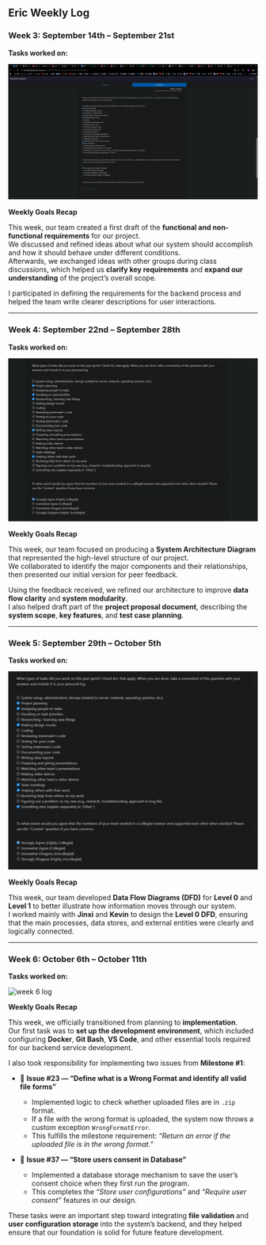 ## **Eric Weekly Log**

### **Week 3: September 14th – September 21st**

**Tasks worked on:**

![week 3 log](week3.png)

**Weekly Goals Recap**

This week, our team created a first draft of the **functional and non-functional requirements** for our project.  
We discussed and refined ideas about what our system should accomplish and how it should behave under different conditions.  
Afterwards, we exchanged ideas with other groups during class discussions, which helped us **clarify key requirements** and **expand our understanding** of the project’s overall scope.

I participated in defining the requirements for the backend process and helped the team write clearer descriptions for user interactions.

---

### **Week 4: September 22nd – September 28th**

**Tasks worked on:**

![week 4 log](week4.png)

**Weekly Goals Recap**

This week, our team focused on producing a **System Architecture Diagram** that represented the high-level structure of our project.  
We collaborated to identify the major components and their relationships, then presented our initial version for peer feedback.

Using the feedback received, we refined our architecture to improve **data flow clarity** and **system modularity**.  
I also helped draft part of the **project proposal document**, describing the **system scope**, **key features**, and **test case planning**.

---

### **Week 5: September 29th – October 5th**

**Tasks worked on:**

![week 5 log](week5.png)

**Weekly Goals Recap**

This week, our team developed **Data Flow Diagrams (DFD)** for **Level 0** and **Level 1** to better illustrate how information moves through our system.  
I worked mainly with **Jinxi** and **Kevin** to design the **Level 0 DFD**, ensuring that the main processes, data stores, and external entities were clearly and logically connected.


---

### **Week 6: October 6th – October 11th**

**Tasks worked on:**

![week 6 log](2aa406bf-efdd-451b-86e9-78b275ce6e30.png)

**Weekly Goals Recap**

This week, we officially transitioned from planning to **implementation**.  
Our first task was to **set up the development environment**, which included configuring **Docker**, **Git Bash**, **VS Code**, and other essential tools required for our backend service development.

I also took responsibility for implementing two issues from **Milestone #1**:

- 🥇 **Issue #23 — “Define what is a Wrong Format and identify all valid file forms”**  
  - Implemented logic to check whether uploaded files are in `.zip` format.  
  - If a file with the wrong format is uploaded, the system now throws a custom exception `WrongFormatError`.  
  - This fulfills the milestone requirement: *“Return an error if the uploaded file is in the wrong format.”*

- 🥈 **Issue #37 — “Store users consent in Database”**  
  - Implemented a database storage mechanism to save the user’s consent choice when they first run the program.  
  - This completes the *“Store user configurations”* and *“Require user consent”* features in our design.

These tasks were an important step toward integrating **file validation** and **user configuration storage** into the system’s backend, and they helped ensure that our foundation is solid for future feature development.




